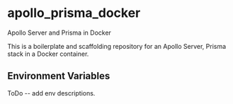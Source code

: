 # apollo_prisma_docker
Apollo Server and Prisma in Docker

This is a boilerplate and scaffolding repository for an Apollo Server, Prisma stack in a Docker container.


## Environment Variables
ToDo -- add env descriptions.
